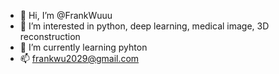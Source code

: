 - 👋 Hi, I’m @FrankWuuu
- 👀 I’m interested in python, deep learning, medical image, 3D reconstruction
- 🌱 I’m currently learning pyhton
- 📫 frankwu2029@gmail.com

<!---
FrankWuuu/FrankWuuu is a ✨ special ✨ repository because its `README.md` (this file) appears on your GitHub profile.
You can click the Preview link to take a look at your changes.
--->
